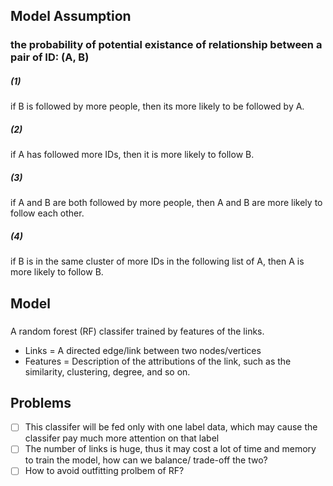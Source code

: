 ## Model Assumption
### the probability of potential existance of relationship between a pair of ID: (A, B)

##### (1) 
if B is followed by more people, then its more likely to be followed by A.
##### (2) 
if A has followed more IDs, then it is more likely to follow B.
##### (3) 
if A and B are both followed by more people, then A and B are more likely to follow each other.
##### (4) 
if B is in the same cluster of more IDs in the following list of A, then A is more likely to follow B.

## Model 
### 
A random forest (RF) classifer trained by features of the links.
+ Links = A directed edge/link between two nodes/vertices
+ Features = Description of the attributions of the link, such as the similarity, clustering, degree, and so on.

## Problems
- [ ] This classifer will be fed only with one label data, which may cause the classifer pay much more attention on that label
- [ ] The number of links is huge, thus it may cost a lot of time and memory to train the model, how can we balance/ trade-off the two?
- [ ] How to avoid outfitting prolbem of RF?
